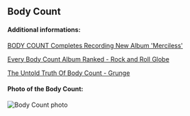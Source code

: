 ## Body Count
#### Additional informations:
[BODY COUNT Completes Recording New Album 'Merciless'](https://blabbermouth.net/news/body-count-completes-recording-new-album-merciless)

[Every Body Count Album Ranked - Rock and Roll Globe](https://rockandrollglobe.com/heavy-metal/every-body-count-album-ranked/)

[The Untold Truth Of Body Count - Grunge](https://www.grunge.com/748737/the-untold-truth-of-body-count/)

#### Photo of the Body Count:
![Body Count photo](https:https://allabouttherock.co.uk/wp-content/uploads/2017/11/Band-Photo-Body-Count-scaled.jpg)
